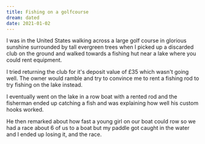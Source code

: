 ```yaml
---
title: Fishing on a golfcourse
dream: dated
date: 2021-01-02
---
```


I was in the United States walking across a large golf course in glorious sunshine surrounded by tall evergreen trees when I picked up a discarded club on the ground and walked towards a fishing hut near a lake where you could rent equipment.

I tried returning the club for it's deposit value of &pound;35 which wasn't going well. The owner would ramble and try to convince me to rent a fishing rod to try fishing on the lake instead.

I eventually went on the lake in a row boat with a rented rod and the fisherman ended up catching a fish and was explaining how well his custom hooks worked.

He then remarked about how fast a young girl on our boat could row so we had a race about 6 of us to a boat but my paddle got caught in the water and I ended up losing it, and the race.